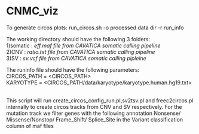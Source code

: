 # CNMC_viz

To generate circos plots:
run_circos.sh -o processed data dir -r run_info
  
  The working directory should have the following 3 folders:<br />
  1)somatic : *eff.maf file from CAVATICA somatic calling pipeline* <br />
  2)CNV : *ratio.txt file from CAVATICA somatic calling pipeline* <br />
  3)SV : *sv.vcf file from CAVATICA somatic calling pipleine*<br />
  
  The runinfo file should have the following parameters:<br />
  CIRCOS_PATH = <CIRCOS_PATH> <br />
  KARYOTYPE = <CIRCOS_PATH/data/karyotype/karyotype.human.hg19.txt> <br />
  

This script will run create_circos_config_run.pl,sv2tsv.pl and freec2circos.pl internally to create circos tracks from CNV and SV respectively. For the mutation track we filter genes with the following annotation Nonsense/ Missense/Nonstop/ Frame_Shift/ Splice_Site in the Variant classification column of maf files

